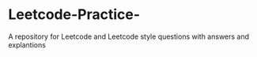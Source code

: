 # Leetcode-Practice-
A repository for Leetcode and Leetcode style questions with answers and explantions
